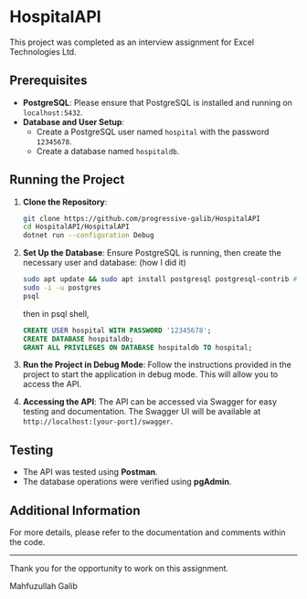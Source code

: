 # HospitalAPI

This project was completed as an interview assignment for Excel Technologies Ltd.

## Prerequisites

- **PostgreSQL**: Please ensure that PostgreSQL is installed and running on `localhost:5432`.
- **Database and User Setup**:
  - Create a PostgreSQL user named `hospital` with the password `12345678`.
  - Create a database named `hospitaldb`.

## Running the Project

1. **Clone the Repository**:
   ```bash
   git clone https://github.com/progressive-galib/HospitalAPI
   cd HospitalAPI/HospitalAPI
   dotnet run --configuration Debug

   ```

2. **Set Up the Database**:
   Ensure PostgreSQL is running, then create the necessary user and database:
   (how I did it)
      ```bash
   sudo apt update && sudo apt install postgresql postgresql-contrib #if you dont have postgres installed.
   sudo -i -u postgres
   psql
   ```
   then in psql shell,

   ```sql
   CREATE USER hospital WITH PASSWORD '12345678';
   CREATE DATABASE hospitaldb;
   GRANT ALL PRIVILEGES ON DATABASE hospitaldb TO hospital;
   ```

3. **Run the Project in Debug Mode**:
   Follow the instructions provided in the project to start the application in debug mode. This will allow you to access the API.

4. **Accessing the API**:
   The API can be accessed via Swagger for easy testing and documentation. The Swagger UI will be available at `http://localhost:[your-port]/swagger`.

## Testing

- The API was tested using **Postman**.
- The database operations were verified using **pgAdmin**.

## Additional Information

For more details, please refer to the documentation and comments within the code.

---

Thank you for the opportunity to work on this assignment.

Mahfuzullah Galib
```
